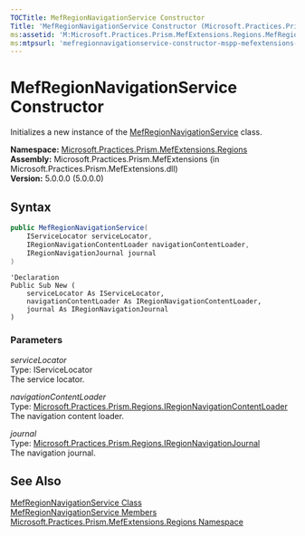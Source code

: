 ```yaml
---
TOCTitle: MefRegionNavigationService Constructor
Title: 'MefRegionNavigationService Constructor (Microsoft.Practices.Prism.MefExtensions.Regions)'
ms:assetid: 'M:Microsoft.Practices.Prism.MefExtensions.Regions.MefRegionNavigationService.\#ctor(Microsoft.Practices.ServiceLocation.IServiceLocator,Microsoft.Practices.Prism.Regions.IRegionNavigationContentLoader,Microsoft.Practices.Prism.Regions.IRegionNavigationJournal)'
ms:mtpsurl: 'mefregionnavigationservice-constructor-mspp-mefextensions-regions.md'
---
```


# MefRegionNavigationService Constructor

Initializes a new instance of the [MefRegionNavigationService](/patterns-practices/reference/mefregionnavigationservice-class-mspp-mefextensions-regions) class.

**Namespace:** [Microsoft.Practices.Prism.MefExtensions.Regions](/patterns-practices/reference/mspp-mefextensions-regions-namespace)  
**Assembly:** Microsoft.Practices.Prism.MefExtensions (in Microsoft.Practices.Prism.MefExtensions.dll)  
**Version:** 5.0.0.0 (5.0.0.0)

## Syntax

```C#
public MefRegionNavigationService(
	IServiceLocator serviceLocator,
	IRegionNavigationContentLoader navigationContentLoader,
	IRegionNavigationJournal journal
)
```

```VB
'Declaration
Public Sub New ( 
	serviceLocator As IServiceLocator,
	navigationContentLoader As IRegionNavigationContentLoader,
	journal As IRegionNavigationJournal
)
```

### Parameters

*serviceLocator*   
Type: IServiceLocator   
The service locator.

*navigationContentLoader*  
Type: [Microsoft.Practices.Prism.Regions.IRegionNavigationContentLoader](/patterns-practices/reference/iregionnavigationcontentloader-interface-mspp-regions)   
The navigation content loader.

*journal*   
Type: [Microsoft.Practices.Prism.Regions.IRegionNavigationJournal](/patterns-practices/reference/iregionnavigationjournal-interface-mspp-regions)   
The navigation journal.

## See Also

[MefRegionNavigationService Class](/patterns-practices/reference/mefregionnavigationservice-class-mspp-mefextensions-regions)  
[MefRegionNavigationService Members](/patterns-practices/reference/mefregionnavigationservice-members-mspp-mefextensions-regions)  
[Microsoft.Practices.Prism.MefExtensions.Regions Namespace](/patterns-practices/reference/mspp-mefextensions-regions-namespace)  
